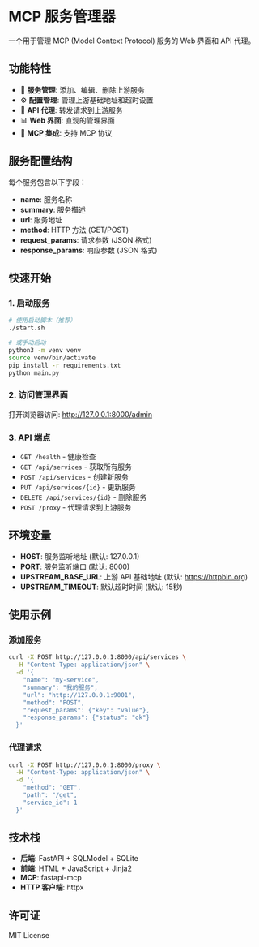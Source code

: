 # MCP 服务管理器

一个用于管理 MCP (Model Context Protocol) 服务的 Web 界面和 API 代理。

## 功能特性

- 🚀 **服务管理**: 添加、编辑、删除上游服务
- ⚙️ **配置管理**: 管理上游基础地址和超时设置
- 🔄 **API 代理**: 转发请求到上游服务
- 📊 **Web 界面**: 直观的管理界面
- 🎯 **MCP 集成**: 支持 MCP 协议

## 服务配置结构

每个服务包含以下字段：

- **name**: 服务名称
- **summary**: 服务描述
- **url**: 服务地址
- **method**: HTTP 方法 (GET/POST)
- **request_params**: 请求参数 (JSON 格式)
- **response_params**: 响应参数 (JSON 格式)

## 快速开始

### 1. 启动服务

```bash
# 使用启动脚本（推荐）
./start.sh

# 或手动启动
python3 -m venv venv
source venv/bin/activate
pip install -r requirements.txt
python main.py
```

### 2. 访问管理界面

打开浏览器访问: http://127.0.0.1:8000/admin

### 3. API 端点

- `GET /health` - 健康检查
- `GET /api/services` - 获取所有服务
- `POST /api/services` - 创建新服务
- `PUT /api/services/{id}` - 更新服务
- `DELETE /api/services/{id}` - 删除服务
- `POST /proxy` - 代理请求到上游服务

## 环境变量

- **HOST**: 服务监听地址 (默认: 127.0.0.1)
- **PORT**: 服务监听端口 (默认: 8000)
- **UPSTREAM_BASE_URL**: 上游 API 基础地址 (默认: https://httpbin.org)
- **UPSTREAM_TIMEOUT**: 默认超时时间 (默认: 15秒)

## 使用示例

### 添加服务

```bash
curl -X POST http://127.0.0.1:8000/api/services \
  -H "Content-Type: application/json" \
  -d '{
    "name": "my-service",
    "summary": "我的服务",
    "url": "http://127.0.0.1:9001",
    "method": "POST",
    "request_params": {"key": "value"},
    "response_params": {"status": "ok"}
  }'
```

### 代理请求

```bash
curl -X POST http://127.0.0.1:8000/proxy \
  -H "Content-Type: application/json" \
  -d '{
    "method": "GET",
    "path": "/get",
    "service_id": 1
  }'
```

## 技术栈

- **后端**: FastAPI + SQLModel + SQLite
- **前端**: HTML + JavaScript + Jinja2
- **MCP**: fastapi-mcp
- **HTTP 客户端**: httpx

## 许可证

MIT License
